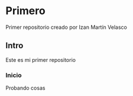 # Primero
Primer repositorio creado por Izan Martín Velasco

## Intro
Este es mi primer repositorio

### Inicio
Probando cosas
